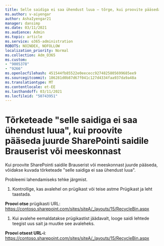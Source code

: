 ```yaml
---
title: Selle saidiga ei saa ühendust luua – tõrge, kui proovite pääseda juurde SharePointi saidile Brauserist või meeskonnast
ms.author: v-aiyengar
author: AshaIyengar21
manager: dansimp
ms.date: 03/11/2021
ms.audience: Admin
ms.topic: article
ms.service: o365-administration
ROBOTS: NOINDEX, NOFOLLOW
localization_priority: Normal
ms.collection: Adm_O365
ms.custom:
- "9005378"
- "9266"
ms.openlocfilehash: 451544fb85522e0eececc9274825805699685ee9
ms.sourcegitcommit: 186281d0b87d67f041c127d4334faa937da9a48a
ms.translationtype: MT
ms.contentlocale: et-EE
ms.lasthandoff: 03/11/2021
ms.locfileid: "50743951"
---
```

# <a name="this-site-cant-be-reached-error-when-trying-to-access-sharepoint-site-from-browser-or-teams"></a>Tõrketeade "selle saidiga ei saa ühendust luua", kui proovite pääseda juurde SharePointi saidile Brauserist või meeskonnast

Kui proovite SharePointi saidile Brauserist või meeskonnast juurde pääseda, võidakse kuvada tõrketeade "selle saidiga ei saa ühendust luua". 

Probleemi lahendamiseks tehke järgmist. 

1. Kontrollige, kas avalehel on prügikast või teise astme Prügikast ja leht taastada.

**Proovi otse** prügikasti URL: https://contoso.sharepoint.com/sites/siteA/_layouts/15/RecycleBin.aspx

1. Kui avalehe eemaldatakse prügikastist jäädavalt, looge saidi lehtede teegist uus sait ja muutke see avaleheks. 

**Proovi otsest URL-i**: https://contoso.sharepoint.com/sites/siteA/_layouts/15/RecycleBin.aspx